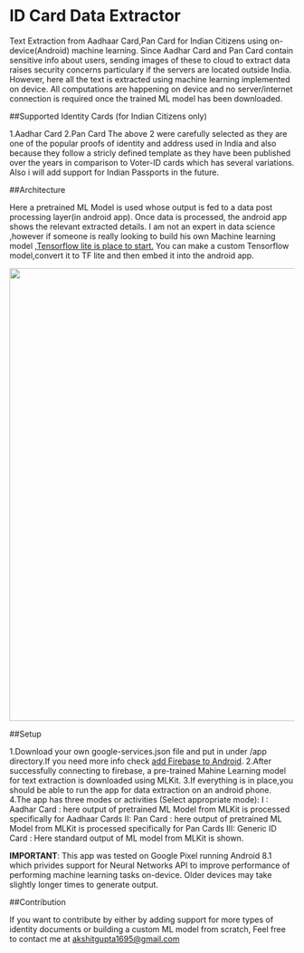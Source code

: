# ID Card Data Extractor

Text Extraction from Aadhaar Card,Pan Card for Indian Citizens using on-device(Android) machine learning. 
Since Aadhar Card and Pan Card contain sensitive info about users, sending images of these to cloud to extract data
raises security concerns particulary if the servers are located outside India. However, here all the text is extracted using
machine learning implemented on device. All computations are happening on device and no server/internet connection is required once the
trained ML model has been downloaded.

##Supported Identity Cards (for Indian Citizens only)

1.Aadhar Card
2.Pan Card
The above 2 were carefully selected as they are one of the popular proofs of identity and address used in India and also because
they follow a stricly defined template as they have been published over the years in comparison to Voter-ID cards which has several variations.
Also i will add support for Indian Passports in the future.

##Architecture

Here a pretrained ML Model is used whose output is fed to a data post processing layer(in android app). Once data is processed,
the android app shows the relevant extracted details.
I am not an expert in data science ,however if someone is really looking to build his own Machine learning model ,[Tensorflow lite is place to start.](https://www.tensorflow.org/mobile/tflite/)
You can make a custom Tensorflow model,convert it to TF lite and then embed it into the android app.

<img src="https://lh3.googleusercontent.com/mX0rXJFyniyVKx4nWfyEYJ_5ln974hfixjHlN4Bxcmy9DvkcTUvdC5t927LVdUrlCg5dOxyKEIZ4v7AQQJx7Z72d8F4O-le6d_Vj2pvoS5j8nsMf4ceQsiT7ZsavtzOpgUWhdzhrHyBlQfDLcDfHcN9KY_s0T6mYhlS6T78VKKlaY4E-0vme6p2gnpNrMuzYxxzsNRO1Qbopgl2rUgFYnOexqTvuH_NPa5LPJFJoduKZV_N9FFMPBUmLLStPueBWWmvhJ--q9aXJVm9Ec404X2yRnLNX2n99SbrIOiqkf7cDSFMfNPtryPsYp1UdJPhcclYT_dcdyk8b7XR83pLETqwYnZog_pPK8muD1Cao0AbpHmcUyySHbxruCn9EAbPHss2uu01m3YulmhJX3Q1gCPBpgfTjYilJqqhv6e6hMZA76tajq0B4wmUZ_IluUMZKMO4unBKcAPF-Ce-kCRNweQlgH7nFXOfy45vsqe391yuspI_aBNxndwjcMUc2oYXsckh8nuLK_8EgnYLMaWFjy3iJhaDJemBJZ7T-MUMMBgBtCasrHWR_Us_sNVIvgPE5ezSUajqkNl_-doVSZmvb0FpNk22_jyiNkAR0bYoC=w797-h461-no" align="center" width="800">


##Setup

1.Download your own google-services.json file and put in under /app directory.If you need more info check [add Firebase to Android](https://firebase.google.com/docs/android/setup).
2.After successfully connecting to firebase, a pre-trained Mahine Learning model for text extraction is downloaded using MLKit.
3.If everything is in place,you should be able to run the app for data extraction on an android phone.
4.The app has three modes or activities (Select appropriate mode):
  I : Aadhar Card : here output of pretrained ML Model from MLKit is processed specifically for Aadhaar Cards
  II: Pan Card : here output of pretrained ML Model from MLKit is processed specifically for Pan Cards
  III: Generic ID Card : Here standard output of ML model from MLKit is shown.

**IMPORTANT**: This app was tested on Google Pixel running Android 8.1 which privides support for Neural Networks API to improve performance of
performing machine learning tasks on-device. Older devices may take slightly longer times to generate output.

##Contribution

If you want to contribute by either by adding support for more types of identity documents or building a custom ML model from scratch, Feel free to contact me at akshitgupta1695@gmail.com

